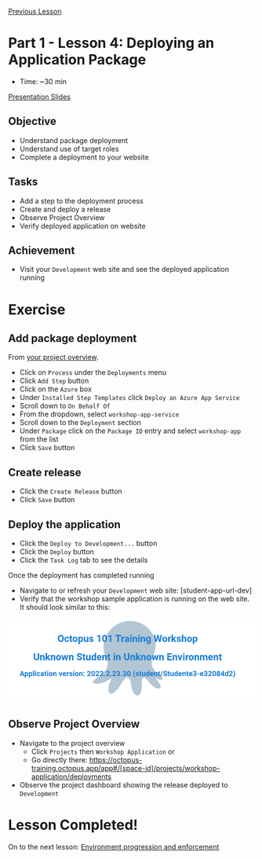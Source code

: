 [Previous Lesson](part-1-lesson-3.md)

# Part 1 - Lesson 4: Deploying an Application Package
- Time: ~30 min

[Presentation Slides]()

## Objective
- Understand package deployment
- Understand use of target roles
- Complete a deployment to your website

## Tasks
- Add a step to the deployment process
- Create and deploy a release
- Observe Project Overview
- Verify deployed application on website

## Achievement
- Visit your `Development` web site and see the deployed application running

# Exercise

## Add package deployment

From [your project overview](https://octopus-training.octopus.app/app#/[space-id]/projects/workshop-application/deployments).
- Click on `Process` under the `Deployments` menu
- Click `Add Step` button
- Click on the `Azure` box
- Under `Installed Step Templates` click `Deploy an Azure App Service`
- Scroll down to `On Behalf Of`
- From the dropdown, select `workshop-app-service`
- Scroll down to the `Deployment` section
- Under `Package` click on the `Package ID` entry and select `workshop-app` from the list
- Click `Save` button

## Create release

- Click the `Create Release` button
- Click `Save` button

## Deploy the application

- Click the `Deploy to Development...` button
- Click the `Deploy` button
- Click the `Task Log` tab to see the details

Once the deployment has completed running
- Navigate to or refresh your `Development` web site: [student-app-url-dev]
- Verify that the workshop sample application is running on the web site. It should look similar to this:

![](assets/1-3/dev-app-first-run.png)

## Observe Project Overview

- Navigate to the project overview
  - Click `Projects` then `Workshop Application` or
  - Go directly there: https://octopus-training.octopus.app/app#/[space-id]/projects/workshop-application/deployments
- Observe the project dashboard showing the release deployed to `Development`

# Lesson Completed!

On to the next lesson: [Environment progression and enforcement](part-1-lesson-5.md)
